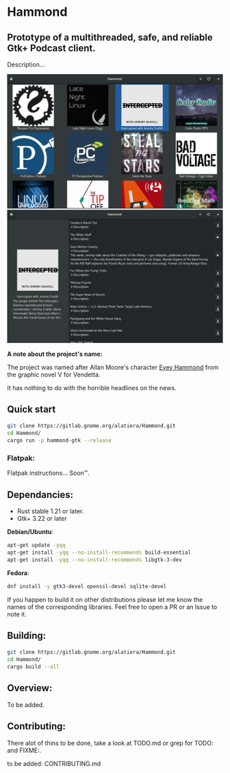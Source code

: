 # Hammond
## Prototype of a multithreaded, safe, and reliable Gtk+ Podcast client.
Description...

![podcasts_view](./assets/podcasts_view.png)
![podcast_widget](./assets/podcast_widget.png)

**A note about the project's name:**

The project was named after Allan Moore's character [Evey Hammond](https://en.wikipedia.org/wiki/Evey_Hammond) from the graphic novel V for Vendetta.

It has nothing to do with the horrible headlines on the news.

## Quick start
```sh
git clone https://gitlab.gnome.org/alatiera/Hammond.git
cd Hammond/
cargo run -p hammond-gtk --release
```
### Flatpak:
Flatpak instructions... Soon™.

## Dependancies:

* Rust stable 1.21 or later.
* Gtk+ 3.22 or later

**Debian/Ubuntu**:
```sh
apt-get update -yqq
apt-get install -yqq --no-install-recommends build-essential
apt-get install -yqq --no-install-recommends libgtk-3-dev
```

**Fedora**:
```sh
dnf install -y gtk3-devel openssl-devel sqlite-devel
```

If you happen to build it on other distributions please let me know the names of the corresponding libraries. Feel free to open a PR or an Issue to note it.

## Building:

```sh
git clone https://gitlab.gnome.org/alatiera/Hammond.git
cd Hammond/
cargo build --all
```

## Overview:

To be added.

## Contributing:
There alot of thins to be done, take a look at TODO.md or grep for TODO: and FIXME:.

to be added: CONTRIBUTING.md